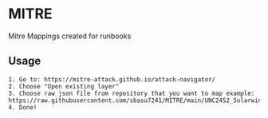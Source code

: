 # MITRE
Mitre Mappings created for runbooks

## Usage
```
1. Go to: https://mitre-attack.github.io/attack-navigator/
2. Choose "Open existing layer"
3. Choose raw json file from repository that you want to map example: https://raw.githubusercontent.com/sbasu7241/MITRE/main/UNC2452_Solarwind.json
4. Done!

```
